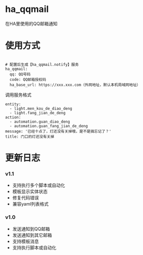 # ha_qqmail
在HA里使用的QQ邮箱通知

# 使用方式

```

# 配置后生成【ha_qqmail.notify】服务
ha_qqmail:
  qq: QQ号码
  code: QQ邮箱授权码
  ha_base_url: https://xxx.xxx.com（外网地址，默认本机局域网地址）

```

调用服务格式
```
entity:
  - light.men_kou_de_diao_deng
  - light.fang_jian_de_deng
action:
  - automation.guan_diao_deng
  - automation.guan_fang_jian_de_deng
message: '已经十点了，灯还没有关掉哦，是不是搞忘记了？'
title: 门口的灯还没有关掉

```

# 更新日志

### v1.1
- 支持执行多个脚本或自动化
- 模板显示实体状态
- 修复代码错误
- 兼容yaml列表格式

### v1.0
- 发送通知到QQ邮箱
- 发送通知到其它邮箱
- 支持模板消息
- 支持执行脚本或自动化